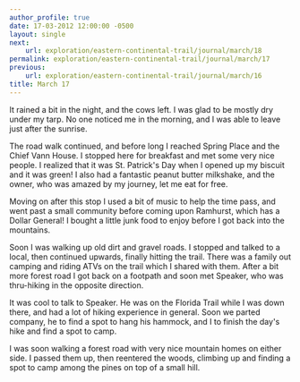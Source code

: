 ```yaml
---
author_profile: true
date: 17-03-2012 12:00:00 -0500
layout: single
next:
    url: exploration/eastern-continental-trail/journal/march/18
permalink: exploration/eastern-continental-trail/journal/march/17
previous:
    url: exploration/eastern-continental-trail/journal/march/16
title: March 17
---
```

It rained a bit in the night, and the cows left. I was glad to be mostly dry under my tarp. No one noticed me in the morning, and I was able to leave just after the sunrise.

The road walk continued, and before long I reached Spring Place and the Chief Vann House. I stopped here for breakfast and met some very nice people. I realized that it was St. Patrick's Day when I opened up my biscuit and it was green! I also had a fantastic peanut butter milkshake, and the owner, who was amazed by my journey, let me eat for free.

Moving on after this stop I used a bit of music to help the time pass, and went past a small community before coming upon Ramhurst, which has a Dollar General! I bought a little junk food to enjoy before I got back into the mountains.

Soon I was walking up old dirt and gravel roads. I stopped and talked to a local, then continued upwards, finally hitting the trail. There was a family out camping and riding ATVs on the trail which I shared with them. After a bit more forest road I got back on a footpath and soon met Speaker, who was thru-hiking in the opposite direction.

It was cool to talk to Speaker. He was on the Florida Trail while I was down there, and had a lot of hiking experience in general. Soon we parted company, he to find a spot to hang his hammock, and I to finish the day's hike and find a spot to camp.

I was soon walking a forest road with very nice mountain homes on either side. I passed them up, then reentered the woods, climbing up and finding a spot to camp among the pines on top of a small hill.